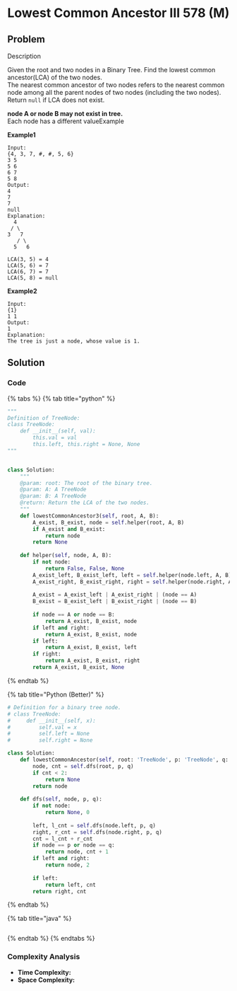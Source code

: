 # Lowest Common Ancestor III 578 (M)

## Problem

Description

Given the root and two nodes in a Binary Tree. Find the lowest common ancestor(LCA) of the two nodes.\
The nearest common ancestor of two nodes refers to the nearest common node among all the parent nodes of two nodes (including the two nodes).\
Return `null` if LCA does not exist.

**node A or node B may not exist in tree.**\
Each node has a different valueExample

**Example1**

```
Input: 
{4, 3, 7, #, #, 5, 6}
3 5
5 6
6 7 
5 8
Output: 
4
7
7
null
Explanation:
  4
 / \
3   7
   / \
  5   6

LCA(3, 5) = 4
LCA(5, 6) = 7
LCA(6, 7) = 7
LCA(5, 8) = null

```

**Example2**

```
Input:
{1}
1 1
Output: 
1
Explanation:
The tree is just a node, whose value is 1.
```

## Solution

### Code

{% tabs %}
{% tab title="python" %}
```python
"""
Definition of TreeNode:
class TreeNode:
    def __init__(self, val):
        this.val = val
        this.left, this.right = None, None
"""


class Solution:
    """
    @param: root: The root of the binary tree.
    @param: A: A TreeNode
    @param: B: A TreeNode
    @return: Return the LCA of the two nodes.
    """
    def lowestCommonAncestor3(self, root, A, B):
        A_exist, B_exist, node = self.helper(root, A, B)
        if A_exist and B_exist:
            return node
        return None
        
    def helper(self, node, A, B):
        if not node:
            return False, False, None
        A_exist_left, B_exist_left, left = self.helper(node.left, A, B)
        A_exist_right, B_exist_right, right = self.helper(node.right, A, B)
        
        A_exist = A_exist_left | A_exist_right | (node == A)
        B_exist = B_exist_left | B_exist_right | (node == B)
        
        if node == A or node == B:
            return A_exist, B_exist, node
        if left and right:
            return A_exist, B_exist, node
        if left:
            return A_exist, B_exist, left
        if right:
            return A_exist, B_exist, right
        return A_exist, B_exist, None
```
{% endtab %}

{% tab title="Python (Better)" %}
```python
# Definition for a binary tree node.
# class TreeNode:
#     def __init__(self, x):
#         self.val = x
#         self.left = None
#         self.right = None

class Solution:
    def lowestCommonAncestor(self, root: 'TreeNode', p: 'TreeNode', q: 'TreeNode') -> 'TreeNode':
        node, cnt = self.dfs(root, p, q)
        if cnt < 2:
            return None
        return node
    
    def dfs(self, node, p, q):
        if not node:
            return None, 0
        
        left, l_cnt = self.dfs(node.left, p, q)
        right, r_cnt = self.dfs(node.right, p, q)
        cnt = l_cnt + r_cnt
        if node == p or node == q:
            return node, cnt + 1
        if left and right:
            return node, 2
        
        if left:
            return left, cnt
        return right, cnt
```
{% endtab %}

{% tab title="java" %}
```
```
{% endtab %}
{% endtabs %}

### Complexity Analysis

* **Time Complexity:**
* **Space Complexity:**
